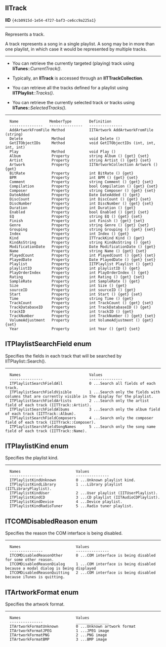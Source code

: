 ## **IITrack**
**IID**     `{4cb0915d-1e54-4727-baf3-ce6cc9a225a1}`

----
Represents a track.

A track represents a song in a single playlist. A song may be in more than one playlist, in which case it would be represented by multiple tracks.

----
- You can retrieve the currently targeted (playing) track using **IiTunes**::*CurrentTrack()*.

- Typically, an **IITrack** is accessed through an **IITTrackCollection**.


- You can retrieve all the tracks defined for a playlist using **IITPlaylist**::*Tracks()*.

- You can retrieve the currently selected track or tracks using **IiTunes**::*SelectedTracks().*

----
      Name              MemberType        Definition
      ---------------   ---------------   ---------------
      AddArtworkFromFile Method           IITArtwork AddArtworkFromFile (string)  
      Delete             Method           void Delete ()  
      GetITObjectIDs     Method           void GetITObjectIDs (int, int, int, int)  
      Play               Method           void Play ()  
      Album              Property         string Album () {get} {set}  
      Artist             Property         string Artist () {get} {set}  
      Artwork            Property         IITArtworkCollection Artwork () {get}  
      BitRate            Property         int BitRate () {get}  
      BPM                Property         int BPM () {get} {set}  
      Comment            Property         string Comment () {get} {set}  
      Compilation        Property         bool Compilation () {get} {set}  
      Composer           Property         string Composer () {get} {set}  
      DateAdded          Property         Date DateAdded () {get}  
      DiscCount          Property         int DiscCount () {get} {set}  
      DiscNumber         Property         int DiscNumber () {get} {set}  
      Duration           Property         int Duration () {get}  
      Enabled            Property         bool Enabled () {get} {set}  
      EQ                 Property         string EQ () {get} {set}  
      Finish             Property         int Finish () {get} {set}  
      Genre              Property         string Genre () {get} {set}  
      Grouping           Property         string Grouping () {get} {set}  
      Index              Property         int Index () {get}  
      Kind               Property         ITTrackKind Kind () {get}  
      KindAsString       Property         string KindAsString () {get}  
      ModificationDate   Property         Date ModificationDate () {get}  
      Name               Property         string Name () {get} {set}  
      PlayedCount        Property         int PlayedCount () {get} {set}  
      PlayedDate         Property         Date PlayedDate () {get} {set}  
      Playlist           Property         IITPlaylist Playlist () {get}  
      playlistID         Property         int playlistID () {get}  
      PlayOrderIndex     Property         int PlayOrderIndex () {get}  
      Rating             Property         int Rating () {get} {set}  
      SampleRate         Property         int SampleRate () {get}  
      Size               Property         int Size () {get}  
      sourceID           Property         int sourceID () {get}  
      Start              Property         int Start () {get} {set}  
      Time               Property         string Time () {get}  
      TrackCount         Property         int TrackCount () {get} {set}  
      TrackDatabaseID    Property         int TrackDatabaseID () {get}  
      trackID            Property         int trackID () {get}  
      TrackNumber        Property         int TrackNumber () {get} {set}  
      VolumeAdjustment   Property         int VolumeAdjustment () {get} {set}  
      Year               Property         int Year () {get} {set}  


## **ITPlaylistSearchField enum**
Specifies the fields in each track that will be searched by IITPlaylist::Search().

----
      Names                               Values
      ---------------                     ---------------
      ITPlaylistSearchFieldAll            0 ...Search all fields of each track.
      ITPlaylistSearchFieldVisible        1 ...Search only the fields with columns that are currently visible in the display for the playlist.
      ITPlaylistSearchFieldArtists        2 ...Search only the artist field of each track (IITTrack::Artist).
      ITPlaylistSearchFieldAlbums         3 ...Search only the album field of each track (IITTrack::Album).
      ITPlaylistSearchFieldComposers      4 ...Search only the composer field of each track (IITTrack::Composer).
      ITPlaylistSearchFieldSongNames      5 ...Search only the song name field of each track (IITTrack::Name). 

## **ITPlaylistKind enum**
Specifies the playlist kind. 

----
      Names                         Values
      ---------------               ---------------
      ITPlaylistKindUnknown         0 ...Unknown playlist kind.
      ITPlaylistKindLibrary         1 ...Library playlist (IITLibraryPlaylist).
      ITPlaylistKindUser            2 ...User playlist (IITUserPlaylist).
      ITPlaylistKindCD              3 ...CD playlist (IITAudioCDPlaylist).
      ITPlaylistKindDevice          4 ...Device playlist.
      ITPlaylistKindRadioTuner      5 ...Radio tuner playlist.

##  **ITCOMDisabledReason enum**
Specifies the reason the COM interface is being disabled.

----
      Names                         Values
      ---------------               ---------------
      ITCOMDisabledReasonOther      0 ...COM interface is being disabled for some other reason.
      ITCOMDisabledReasonDialog     1 ...COM interface is being disabled because a modal dialog is being displayed    
      ITCOMDisabledReasonQuitting   2 ...COM interface is being disabled because iTunes is quitting.

## **ITArtworkFormat enum**
Specifies the artwork format.

----
      Names                         Values
      ---------------               _______________
      ITArtworkFormatUnknown        0 ...Unknown artwork format
      ITArtworkFormatJPEG           1 ...JPEG image
      ITArtworkFormatPNG            2 ...PNG image
      ITArtworkFormatBMP            3 ...BMP image
